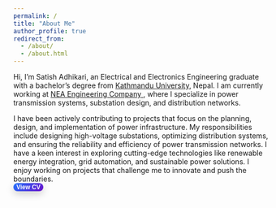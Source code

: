 ```yaml
---
permalink: /
title: "About Me"
author_profile: true
redirect_from: 
  - /about/
  - /about.html
---
```


Hi, I’m Satish Adhikari, an Electrical and Electronics Engineering graduate with a bachelor’s degree from  <a href="https://elec.ku.edu.np//" target="_blank"> Kathmandu University</a>, Nepal. I am currently working at <a href="https://www.neaec.com.np/en/home" target="_blank"> NEA Engineering Company </a>, where I specialize in power transmission systems, substation design, and distribution networks.<br>

I have been actively contributing to projects that focus on the planning, design, and implementation of power infrastructure. My responsibilities include designing high-voltage substations, optimizing distribution systems, and ensuring the reliability and efficiency of power transmission networks. I have a keen interest in exploring cutting-edge technologies like renewable energy integration, grid automation, and sustainable power solutions. I enjoy working on projects that challenge me to innovate and push the boundaries.<br>
<a href="path-to-your-cv.pdf" download>
  <button style="
    display: inline-block;
    padding: 10x 10px;
    color: #fff;
    font-size: 12px;
    font-weight: bold;
    background: linear-gradient(135deg, #2575fc, #6a11cb); /* Blue gradient */
    border: none;
    border-radius: 50px;
    cursor: pointer;
    transition: all 0.4s ease; /* Smooth transition */
    box-shadow: 0 5px 15px rgba(0, 0, 0, 0.2);
    position: relative;
    overflow: hidden;
  " 
  onmouseover="this.style.background='linear-gradient(135deg, #00c851, #33b5e5)'; this.style.transform='translateY(-5px)'; this.style.boxShadow='0 10px 20px rgba(0, 0, 0, 0.3)';" 
  onmouseout="this.style.background='linear-gradient(135deg, #2575fc, #6a11cb)'; this.style.transform='translateY(0)'; this.style.boxShadow='0 5px 15px rgba(0, 0, 0, 0.2)';">
    <span style="position: relative; z-index: 1;">View CV</span>
  </button>
</a>






